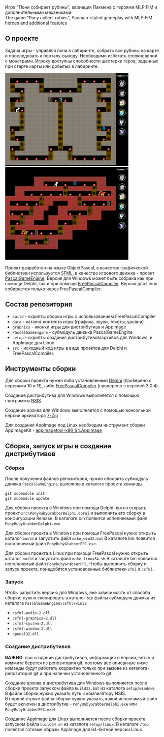 Игра "Пони собирает рубины", вариация Пакмена с героями MLP:FiM и дополнительными механиками  
The game "Pony collect rubies", Pacman-styled gameplay with MLP:FiM heroes and additional features

## О проекте

Задача игры - управляя пони в лабиринте, собрать все рубины на карте и 
проследовать к порталу-выходу. Необходимо избегать столкновений с монстрами.
Игроку доступны способности шестерки геров, заданных при старте карты
или добытых в лабиринте.

![PonyRubyGrabber](screen1.png) ![PonyRubyGrabber](screen2.png)

Проект разработан на языке ObjectPascal, в качестве графической библиотеки
используется [SFML](https://www.sfml-dev.org), в качестве игрового движка -
проект [PascalGameEngine](https://github.com/tereshenkovav/PascalGameEngine).
Версия для Windows может быть собрана как при помощи Delphi,
так и при помощи [FreePascalCompiler](https://www.freepascal.org). Версия для Linux собирается
только через FreePascalCompiler.

## Состав репозитория

* `build` - cкрипты сборки игры с использованием FreePascalCompiler
* `data` - каталог контента игры (графика, звуки, тексты, уровни)
* `graphics` - иконки игры для дистрибутива и AppImage
* `PascalGameEngine` - субмодуль движка PascalGameEngine
* `setup` - скрипты создания дистрибутивов/архивов для Windows, и AppImage для Linux
* `src` - исходный код игры в виде проектов для Delphi и FreePascalCompiler.

## Инструменты сборки

Для сборки проекта нужен либо установленный
[Delphi](https://delphi.embarcadero.com/)
(проверено с версиями 10 и 11),
либо [FreePascalCompiler](https://www.freepascal.org)
(проверено с версией 3.0.4)

Создание дистрибутива для Windows выполняется с помощью программы
[NSIS](https://nsis.sourceforge.io)

Создание архива для Windows выполняется с помощью консольной версии архиватора 
[7-Zip](https://www.7-zip.org)

Для создания AppImage под Linux необходим инструмент сборки AppImageKit - 
[appimagetool-x86_64.AppImage](https://github.com/AppImage/AppImageKit/releases)

## Сборка, запуск игры и создание дистрибутивов

### Сборка

После получения файлов репозитория, нужно обновить субмодуль движка `PascalGameEngine`,
выполнив в каталоге проекта команды

```
git submodule init
git submodule update

```

Для сборки проекта в Windows при помощи Delphi нужно открыть проект
`src\PonyRubyGrabberDelphi.dproj` и выполнить его сборку в конфигурации Release.
В каталоге bin появится исполняемый файл `PonyRubyGrabberDelphi.exe`.

Для сборки проекта в Windows при помощи FreePascal нужно открыть каталог
`build` и запустить файл `make_win32.bat`
В каталоге bin появится исполняемый файл `PonyRubyGrabberFPC.exe`.

Для сборки проекта в Linux при помощи FreePascal нужно открыть каталог
`build` и запустить файл `make_linux64.sh`
В каталоге bin появится исполняемый файл `PonyRubyGrabberFPC`.
Чтобы выполнить сборку и запуск проекта, понадобятся установленные
библиотеки `sfml` и `csfml`.

### Запуск

Чтобы запустить версию для Windows, вне зависимости от способа сборки,
нужно скопировать в каталог `bin` файлы субмодуля движка
из каталога `PascalGameEngine\csfml\win32`

* `csfml-audio-2.dll`
* `csfml-graphics-2.dll`
* `csfml-system-2.dll`
* `csfml-window-2.dll`
* `openal32.dll`

### Создание дистрибутивов

**ВАЖНО**: при создании дистрибутивов, информация о версии, ветке и коммите берется
из репозитория git, поэтому все описанные ниже команды будут работать корректно
только при вызове из каталога-репозитория git и при наличии установленного git.

Создание архива и дистрибутива для Windows выполняется 
после сборки проекта запуском файла `build32.bat` 
из каталога `setup/windows`\
В файле сборки нужно указать путь к компилятору NSIS.\
В первой строке файла сборки нужно указать, какой исполнимый файл будет включен
в дистрибутив - `PonyRubyGrabberDelphi.exe` или `PonyRubyGrabberFPC.exe`\

Создание AppImage для Linux выполняется 
после сборки проекта запуском файла `build64.sh`
из каталога `setup/linux`. В каталоге `/tmp`
появятся готовые образы AppImage для 64-битной версии Linux.
